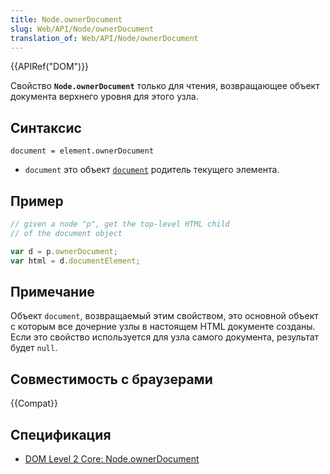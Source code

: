 ```yaml
---
title: Node.ownerDocument
slug: Web/API/Node/ownerDocument
translation_of: Web/API/Node/ownerDocument
---
```

{{APIRef("DOM")}}

Свойство **`Node.ownerDocument`** только для чтения, возвращающее объект документа верхнего уровня для этого узла.

## Синтаксис

```
document = element.ownerDocument
```

- `document` это объект [`document`](/ru/docs/DOM/document "DOM/document") родитель текущего элемента.

## Пример

```js
// given a node "p", get the top-level HTML child
// of the document object

var d = p.ownerDocument;
var html = d.documentElement;
```

## Примечание

Объект `document`, возвращаемый этим свойством, это основной объект с которым все дочерние узлы в настоящем HTML документе созданы. Если это свойство используется для узла самого документа, результат будет `null`.

## Совместимость с браузерами

{{Compat}}

## Спецификация

- [DOM Level 2 Core: Node.ownerDocument](http://www.w3.org/TR/2000/REC-DOM-Level-2-Core-20001113/core.html#node-ownerDoc)
